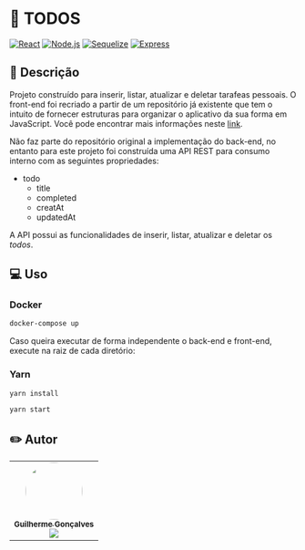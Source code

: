# :rocket: TODOS    
[![React](https://img.shields.io/static/v1?label=React&message=>17&colorA=darkblue&color=black&logo=REACT&logoColor=white)](https://pt-br.reactjs.org/) 
[![Node.js](https://img.shields.io/static/v1?label=Node.js&message=>12&colorA=blue&color=black&logo=NODE&logoColor=white)](https://nodejs.org/en/about/) 
[![Sequelize](https://img.shields.io/static/v1?label=Sequilize&message=>6.6.2&colorA=blue&color=black&logo=SEQUELIZE&logoColor=white)](https://sequelize.org/) 
[![Express](https://img.shields.io/static/v1?label=Express&message=>4.7&colorA=blue&color=black&logo=EXPRESS&logoColor=white)](https://expressjs.com/pt-br/)


## :book: Descrição 
Projeto construído para inserir, listar, atualizar e deletar tarafeas pessoais. O front-end foi recriado a partir de um repositório já existente que tem o intuito de fornecer estruturas para organizar o aplicativo da sua forma em JavaScript. Você pode encontrar mais informações neste [link](https://todomvc.com/). 

Não faz parte do repositório original a implementação do back-end, no entanto para este projeto foi construída uma API REST para consumo interno com as seguintes propriedades:

- todo
    * title
    * completed
    * creatAt
    * updatedAt


A API possui as funcionalidades de inserir, listar, atualizar e deletar os *todos*.

## :computer: Uso

### Docker
~~~bash
docker-compose up
~~~

Caso queira executar de forma independente o back-end e front-end, execute na raiz de cada diretório:

### Yarn
~~~bash
yarn install
~~~
~~~bash
yarn start
~~~

## :pencil2: Autor
<table>
  <tr>
    <td align="center">
      <a href="https://github.com/guilhermegoncalvess"><img style="border-radius: 50%;" src="https://avatars2.githubusercontent.com/u/45895853?s=460&u=b635cebae03921120ecee9fc2d69e1c9f56de2fe&v=4" width="100px;" alt=""/>
        <br />
        <sub>
          <b>Guilherme Gonçalves</b>
        </sub>
      </a>
      </br>
      <a href="https://www.linkedin.com/in/guilhermegoncalvess/">
        <img src="https://img.shields.io/badge/-LinkedIn-blue?style=flat-square&logo=Linkedin&logoColor=white&link=https://www.linkedin.com/in/guilhermegoncalvess/"/>
      </a>
    </td>
  </tr>
</table>
